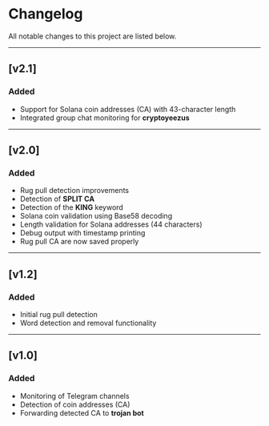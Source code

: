 # Changelog

All notable changes to this project are listed below.

---

## [v2.1]
### Added
- Support for Solana coin addresses (CA) with 43-character length
- Integrated group chat monitoring for **cryptoyeezus**

---

## [v2.0]
### Added
- Rug pull detection improvements
- Detection of **SPLIT CA**
- Detection of the **KING** keyword
- Solana coin validation using Base58 decoding
- Length validation for Solana addresses (44 characters)
- Debug output with timestamp printing
- Rug pull CA are now saved properly

---

## [v1.2]
### Added
- Initial rug pull detection
- Word detection and removal functionality

---

## [v1.0]
### Added
- Monitoring of Telegram channels
- Detection of coin addresses (CA)
- Forwarding detected CA to **trojan bot**